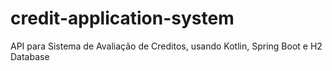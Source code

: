 # credit-application-system
API para Sistema de Avaliação de Creditos, usando Kotlin, Spring Boot e H2 Database 
